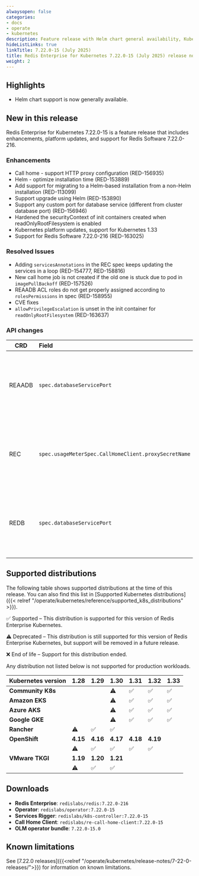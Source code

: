 ```yaml
---
alwaysopen: false
categories:
- docs
- operate
- kubernetes
description: Feature release with Helm chart general availability, Kubernetes 1.33 and OpenShift 4.19 support, Redis Software 7.22.0-216 support, and enhancements.
hideListLinks: true
linkTitle: 7.22.0-15 (July 2025)
title: Redis Enterprise for Kubernetes 7.22.0-15 (July 2025) release notes
weight: 2
---
```


## Highlights

* Helm chart support is now generally available.

## New in this release

Redis Enterprise for Kubernetes 7.22.0-15 is a feature release that includes enhancements, platform updates, and support for Redis Software 7.22.0-216.

### Enhancements

* Call home - support HTTP proxy configuration (RED-156935)
* Helm - optimize installation time (RED-153889)
* Add support for migrating to a Helm-based installation from a non-Helm installation (RED-113099)
* Support upgrade using Helm (RED-153890)
* Support any custom port for database service (different from cluster database port) (RED-156946)
* Hardened the securityContext of init containers created when readOnlyRootFilesystem is enabled
* Kubernetes platform updates, support for Kubernetes 1.33
* Support for Redis Software 7.22.0-216 (RED-163025)

### Resolved Issues

* Adding `servicesAnnotations` in the REC spec keeps updating the services in a loop (RED-154777, RED-158816)
* New call home job is not created if the old one is stuck due to pod in `imagePullBackoff` (RED-157526)
* REAADB ACL roles do not get properly assigned according to `rolesPermissions` in spec (RED-158955)
* CVE fixes
* `allowPrivilegeEscalation` is unset in the init container for `readOnlyRootFilesystem` (RED-163637)

### API changes

| CRD | Field | Change | Description |
| ----- | :---- | :---- | :---- |
| REAADB | `spec.databaseServicePort` | Add | A custom port to be exposed by the database services. Can be modified/added/removed after REDB creation. If set, it replaces the default service port (namely, `databasePort` or `defaultRedisPort`). |
| REC | `spec.usageMeterSpec.CallHomeClient.proxySecretName` | Add | If needed, add proxy details in secret. The name of the proxy secret in the secret, can send the following keys: `proxy-url`, `proxy-username`, `proxy-password` (the URL includes the proxy port). |
| REDB | `spec.databaseServicePort` | Add | A custom port to be exposed by the database services. Can be modified/added/removed after REDB creation. If set, it replaces the default service port (namely, `databasePort` or `defaultRedisPort`). |

## Supported distributions

The following table shows supported distributions at the time of this release. You can also find this list in [Supported Kubernetes distributions]({{< relref "/operate/kubernetes/reference/supported_k8s_distributions" >}}).

<span title="Check mark icon">&#x2705;</span> Supported – This distribution is supported for this version of Redis Enterprise Kubernetes.

<span title="Deprecation warning" class="font-serif">:warning:</span> Deprecated – This distribution is still supported for this version of Redis Enterprise Kubernetes, but support will be removed in a future release.

<span title="X icon">&#x274c;</span> End of life – Support for this distribution ended.

Any distribution not listed below is not supported for production workloads.

| Kubernetes version | **1.28** | **1.29** | **1.30** | **1.31** | **1.32** | **1.33** |
|---|---|---|---|---|---|---|
| **Community K8s** |  |  | <span title="Deprecation warning" class="font-serif">:warning:</span> | <span title="Supported">&#x2705;</span> | <span title="Supported">&#x2705;</span> | <span title="Supported">&#x2705;</span> |
| **Amazon EKS** |  |  | <span title="Deprecation warning" class="font-serif">:warning:</span> | <span title="Supported">&#x2705;</span> | <span title="Supported">&#x2705;</span> | <span title="Supported">&#x2705;</span> |
| **Azure AKS** |  |  | <span title="Deprecation warning" class="font-serif">:warning:</span> | <span title="Supported">&#x2705;</span> | <span title="Supported">&#x2705;</span> | <span title="Supported">&#x2705;</span> |
| **Google GKE** |  |  | <span title="Deprecation warning" class="font-serif">:warning:</span> | <span title="Supported">&#x2705;</span> | <span title="Supported">&#x2705;</span> | <span title="Supported">&#x2705;</span> |
| **Rancher** | <span title="Deprecation warning" class="font-serif">:warning:</span> | <span title="Supported">&#x2705;</span> | <span title="Supported">&#x2705;</span> |  |  |  |
| **OpenShift** | **4.15** | **4.16** | **4.17** | **4.18** | **4.19** |  |
|  | <span title="Deprecation warning" class="font-serif">:warning:</span> | <span title="Supported">&#x2705;</span> | <span title="Supported">&#x2705;</span> | <span title="Supported">&#x2705;</span> | <span title="Supported">&#x2705;</span> |  |
| **VMware TKGI** | **1.19** | **1.20** | **1.21** |  |  |  |
|  | <span title="Deprecation warning" class="font-serif">:warning:</span> | <span title="Supported">&#x2705;</span> | <span title="Supported">&#x2705;</span> |  |  |  |

## Downloads

- **Redis Enterprise**: `redislabs/redis:7.22.0-216`
- **Operator**: `redislabs/operator:7.22.0-15`
- **Services Rigger**: `redislabs/k8s-controller:7.22.0-15`
- **Call Home Client**: `redislabs/re-call-home-client:7.22.0-15`
- **OLM operator bundle**: `7.22.0-15.0`

## Known limitations

See [7.22.0 releases]({{<relref "/operate/kubernetes/release-notes/7-22-0-releases/">}}) for information on known limitations.
